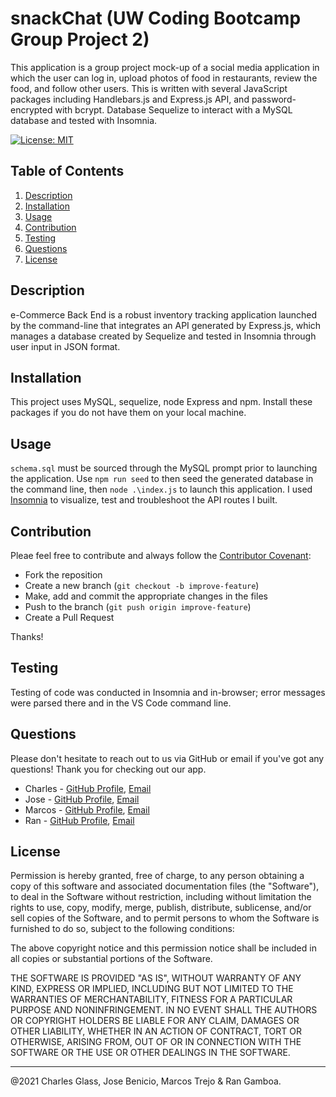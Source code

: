 # snackChat (UW Coding Bootcamp Group Project 2)

This application is a group project mock-up of a social media application in which the user can log in, upload photos of food in restaurants, review the food, and follow other users. This is written with several JavaScript packages including Handlebars.js and Express.js API, and password-encrypted with bcrypt. Database  Sequelize to interact with a MySQL database and tested with Insomnia.

[![License: MIT](https://img.shields.io/badge/License-MIT-yellow.svg)](https://opensource.org/licenses/MIT)

## Table of Contents

  1. [Description](#description)
  3. [Installation](#installation)
  4. [Usage](#usage)
  5. [Contribution](#contribution)
  6. [Testing](#testing)
  7. [Questions](#questions)
  8. [License](#license)
  
## Description

e-Commerce Back End is a robust inventory tracking application launched by the command-line that integrates an API generated by Express.js, which manages a database created by Sequelize and tested in Insomnia through user input in JSON format.

## Installation

This project uses MySQL, sequelize, node Express and npm. Install these packages if you do not have them on your local machine. 

## Usage

``schema.sql`` must be sourced through the MySQL prompt prior to launching the application. Use ``npm run seed`` to then seed the generated database in the command line, then  ``node .\index.js`` to launch this application. I used [Insomnia](https://insomnia.rest/) to visualize, test and troubleshoot the API routes I built.

## Contribution

Pleae feel free to contribute and always follow the [Contributor Covenant](http://contributor-covenant.org/version/1/3/0/):

* Fork the reposition
* Create a new branch (``git checkout -b improve-feature``)
* Make, add and commit the appropriate changes in the files
* Push to the branch (``git push origin improve-feature``)
* Create a Pull Request

Thanks!

## Testing

Testing of code was conducted in Insomnia and in-browser; error messages were parsed there and in the VS Code command line.

## Questions

Please don't hesitate to reach out to us via GitHub or email if you've got any questions! Thank you for checking out our app.

* Charles - [GitHub Profile](https://github.com), [Email](mailto:rangamboa@gmail.com)
* Jose - [GitHub Profile](https://github.com), [Email](mailto:rangamboa@gmail.com)
* Marcos - [GitHub Profile](https://github.com), [Email](mailto:rangamboa@gmail.com)
* Ran - [GitHub Profile](https://github.com/rangamboa), [Email](mailto:rangamboa@gmail.com)

## License

Permission is hereby granted, free of charge, to any person obtaining a copy of this software and associated documentation files (the "Software"), to deal in the Software without restriction, including without limitation the rights to use, copy, modify, merge, publish, distribute, sublicense, and/or sell copies of the Software, and to permit persons to whom the Software is furnished to do so, subject to the following conditions:

The above copyright notice and this permission notice shall be included in all copies or substantial portions of the Software.

THE SOFTWARE IS PROVIDED "AS IS", WITHOUT WARRANTY OF ANY KIND, EXPRESS OR IMPLIED, INCLUDING BUT NOT LIMITED TO THE WARRANTIES OF MERCHANTABILITY, FITNESS FOR A PARTICULAR PURPOSE AND NONINFRINGEMENT. IN NO EVENT SHALL THE AUTHORS OR COPYRIGHT HOLDERS BE LIABLE FOR ANY CLAIM, DAMAGES OR OTHER LIABILITY, WHETHER IN AN ACTION OF CONTRACT, TORT OR OTHERWISE, ARISING FROM, OUT OF OR IN CONNECTION WITH THE SOFTWARE OR THE USE OR OTHER DEALINGS IN THE SOFTWARE.

---
@2021 Charles Glass, Jose Benicio, Marcos Trejo & Ran Gamboa.